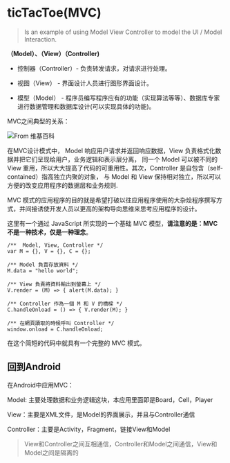 # ticTacToe(MVC)

> Is an example of using Model View Controller to model the UI / Model Interaction.

**（Model）、（View）（Controller)**

* 控制器（Controller）- 负责转发请求，对请求进行处理。

* 视图（View） - 界面设计人员进行图形界面设计。

* 模型（Model） - 程序员编写程序应有的功能（实现算法等等）、数据库专家进行数据管理和数据库设计(可以实现具体的功能)。

MVC之间典型的关系：

![From 维基百科](https://upload.wikimedia.org/wikipedia/commons/thumb/a/a0/MVC-Process.svg/400px-MVC-Process.svg.png)

在MVC设计模式中， Model 响应用户请求并返回响应数据，View 负责格式化数据并把它们呈现给用户，业务逻辑和表示层分离，
同一个 Model 可以被不同的 View 重用，所以大大提高了代码的可重用性。其次，Controller 是自包含（self-contained）指高独立内聚的对象，
与 Model 和 View 保持相对独立，所以可以方便的改变应用程序的数据层和业务规则.

MVC 模式的应用程序的目的就是希望打破以往应用程序使用的大杂烩程序撰写方式，并间接诱使开发人员以更高的架构导向思维来思考应用程序的设计。

这里有一个通过 JavaScript 所实现的一个基础 MVC 模型，**请注意的是：MVC 不是一种技术，仅是一种理念**。

```
/**  Model, View, Controller */
var M = {}, V = {}, C = {};

/** Model 負責存放資料 */
M.data = "hello world";

/** View 負責將資料輸出到螢幕上 */
V.render = (M) => { alert(M.data); }

/** Controller 作為一個 M 和 V 的橋樑 */
C.handleOnload = () => { V.render(M); }

/** 在網頁讀取的時候呼叫 Controller */
window.onload = C.handleOnload;
```

在这个简短的代码中就具有一个完整的 MVC 模式。

## 回到Android

在Android中应用MVC：

Model: 主要处理数据和业务逻辑这块，本应用里面即是Board，Cell，Player

View：主要是XML文件，是Model的界面展示，并且与Controller通信

Controller：主要是Activity，Fragment，链接View和Model

> View和Controller之间互相通信，Controller和Model之间通信，View和Model之间是隔离的










